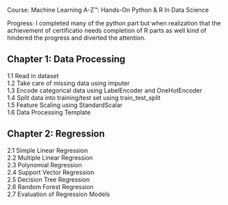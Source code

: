 Course:
Machine Learning A-Z™: Hands-On Python & R In Data Science

Progress:
I completed many of the python part but when realization that the achievement of certificatio needs completion of R parts as well kind of hindered the progress and diverted the attention.


## Chapter 1: Data Processing
1.1 Read in dataset  
1.2 Take care of missing data using imputer  
1.3 Encode categorical data using LabelEncoder and OneHotEncoder  
1.4 Split data into training/test set using train_test_split  
1.5 Feature Scaling using StandardScalar  
1.6 Data Processing Template  

## Chapter 2: Regression  
2.1 Simple Linear Regression  
2.2 Multiple Linear Regression  
2.3 Polynomial Regression  
2.4 Support Vector Regression  
2.5 Decision Tree Regression  
2.6 Random Forest Regression  
2.7 Evaluation of Regression Models  
